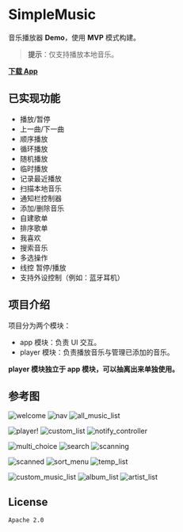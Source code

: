 # SimpleMusic

音乐播放器 **Demo**，使用 **MVP** 模式构建。

> **提示**：仅支持播放本地音乐。

[**下载 App**](http://oh5447og7.bkt.clouddn.com/app/SimpleMusic.apk)

## 已实现功能

* 播放/暂停
* 上一曲/下一曲
* 顺序播放
* 循环播放
* 随机播放
* 临时播放
* 记录最近播放
* 扫描本地音乐
* 通知栏控制器
* 添加/删除音乐
* 自建歌单
* 排序歌单
* 我喜欢
* 搜索音乐
* 多选操作
* 线控 暂停/播放
* 支持外设控制（例如：蓝牙耳机）

## 项目介绍

项目分为两个模块：

* app 模块：负责 UI 交互。
* player 模块：负责播放音乐与管理已添加的音乐。

**player 模块独立于 app 模块，可以抽离出来单独使用。**

## 参考图

![welcome](screenshot/welcome.png) ![nav](screenshot/nav.png) ![all_music_list](screenshot/all_music_list.png)

![player](screenshot/player.png)!  ![custom_list](screenshot/custom_list.png) ![notify_controller](screenshot/notify_controller.png)

![multi_choice](screenshot/multi_choice.png) ![search](screenshot/search.png) ![scanning](screenshot/scanning.png)

![scanned](screenshot/scanned.png) ![sort_menu](screenshot/sort_menu.png) ![temp_list](screenshot/temp_list.png)

![custom_music_list](screenshot/custom_music_list.png) ![album_list](screenshot/album_list.png) ![artist_list](screenshot/artist_list.png)

## License

`Apache 2.0`